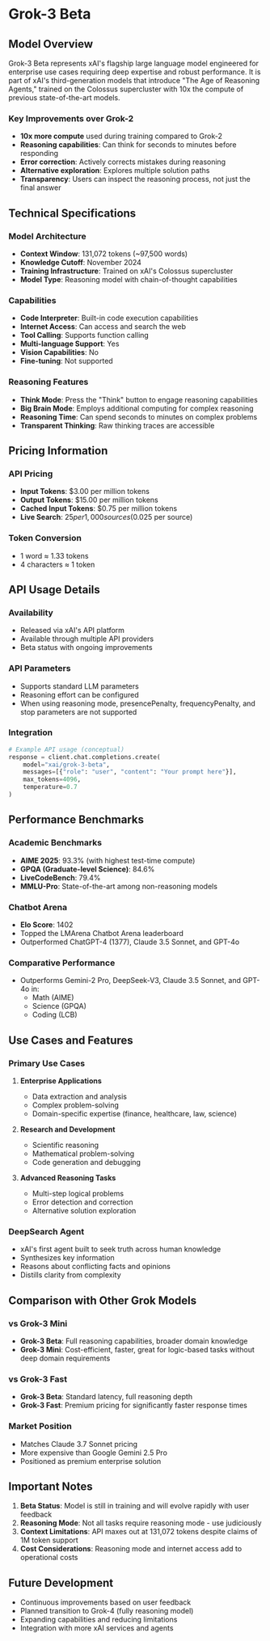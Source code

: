 # Grok-3 Beta

## Model Overview

Grok-3 Beta represents xAI's flagship large language model engineered for enterprise use cases requiring deep expertise and robust performance. It is part of xAI's third-generation models that introduce "The Age of Reasoning Agents," trained on the Colossus supercluster with 10x the compute of previous state-of-the-art models.

### Key Improvements over Grok-2
- **10x more compute** used during training compared to Grok-2
- **Reasoning capabilities**: Can think for seconds to minutes before responding
- **Error correction**: Actively corrects mistakes during reasoning
- **Alternative exploration**: Explores multiple solution paths
- **Transparency**: Users can inspect the reasoning process, not just the final answer

## Technical Specifications

### Model Architecture
- **Context Window**: 131,072 tokens (~97,500 words)
- **Knowledge Cutoff**: November 2024
- **Training Infrastructure**: Trained on xAI's Colossus supercluster
- **Model Type**: Reasoning model with chain-of-thought capabilities

### Capabilities
- **Code Interpreter**: Built-in code execution capabilities
- **Internet Access**: Can access and search the web
- **Tool Calling**: Supports function calling
- **Multi-language Support**: Yes
- **Vision Capabilities**: No
- **Fine-tuning**: Not supported

### Reasoning Features
- **Think Mode**: Press the "Think" button to engage reasoning capabilities
- **Big Brain Mode**: Employs additional computing for complex reasoning
- **Reasoning Time**: Can spend seconds to minutes on complex problems
- **Transparent Thinking**: Raw thinking traces are accessible

## Pricing Information

### API Pricing
- **Input Tokens**: $3.00 per million tokens
- **Output Tokens**: $15.00 per million tokens
- **Cached Input Tokens**: $0.75 per million tokens
- **Live Search**: $25 per 1,000 sources ($0.025 per source)

### Token Conversion
- 1 word ≈ 1.33 tokens
- 4 characters ≈ 1 token

## API Usage Details

### Availability
- Released via xAI's API platform
- Available through multiple API providers
- Beta status with ongoing improvements

### API Parameters
- Supports standard LLM parameters
- Reasoning effort can be configured
- When using reasoning mode, presencePenalty, frequencyPenalty, and stop parameters are not supported

### Integration
```python
# Example API usage (conceptual)
response = client.chat.completions.create(
    model="xai/grok-3-beta",
    messages=[{"role": "user", "content": "Your prompt here"}],
    max_tokens=4096,
    temperature=0.7
)
```

## Performance Benchmarks

### Academic Benchmarks
- **AIME 2025**: 93.3% (with highest test-time compute)
- **GPQA (Graduate-level Science)**: 84.6%
- **LiveCodeBench**: 79.4%
- **MMLU-Pro**: State-of-the-art among non-reasoning models

### Chatbot Arena
- **Elo Score**: 1402
- Topped the LMArena Chatbot Arena leaderboard
- Outperformed ChatGPT-4 (1377), Claude 3.5 Sonnet, and GPT-4o

### Comparative Performance
- Outperforms Gemini-2 Pro, DeepSeek-V3, Claude 3.5 Sonnet, and GPT-4o in:
  - Math (AIME)
  - Science (GPQA)
  - Coding (LCB)

## Use Cases and Features

### Primary Use Cases
1. **Enterprise Applications**
   - Data extraction and analysis
   - Complex problem-solving
   - Domain-specific expertise (finance, healthcare, law, science)

2. **Research and Development**
   - Scientific reasoning
   - Mathematical problem-solving
   - Code generation and debugging

3. **Advanced Reasoning Tasks**
   - Multi-step logical problems
   - Error detection and correction
   - Alternative solution exploration

### DeepSearch Agent
- xAI's first agent built to seek truth across human knowledge
- Synthesizes key information
- Reasons about conflicting facts and opinions
- Distills clarity from complexity

## Comparison with Other Grok Models

### vs Grok-3 Mini
- **Grok-3 Beta**: Full reasoning capabilities, broader domain knowledge
- **Grok-3 Mini**: Cost-efficient, faster, great for logic-based tasks without deep domain requirements

### vs Grok-3 Fast
- **Grok-3 Beta**: Standard latency, full reasoning depth
- **Grok-3 Fast**: Premium pricing for significantly faster response times

### Market Position
- Matches Claude 3.7 Sonnet pricing
- More expensive than Google Gemini 2.5 Pro
- Positioned as premium enterprise solution

## Important Notes

1. **Beta Status**: Model is still in training and will evolve rapidly with user feedback
2. **Reasoning Mode**: Not all tasks require reasoning mode - use judiciously
3. **Context Limitations**: API maxes out at 131,072 tokens despite claims of 1M token support
4. **Cost Considerations**: Reasoning mode and internet access add to operational costs

## Future Development

- Continuous improvements based on user feedback
- Planned transition to Grok-4 (fully reasoning model)
- Expanding capabilities and reducing limitations
- Integration with more xAI services and agents
